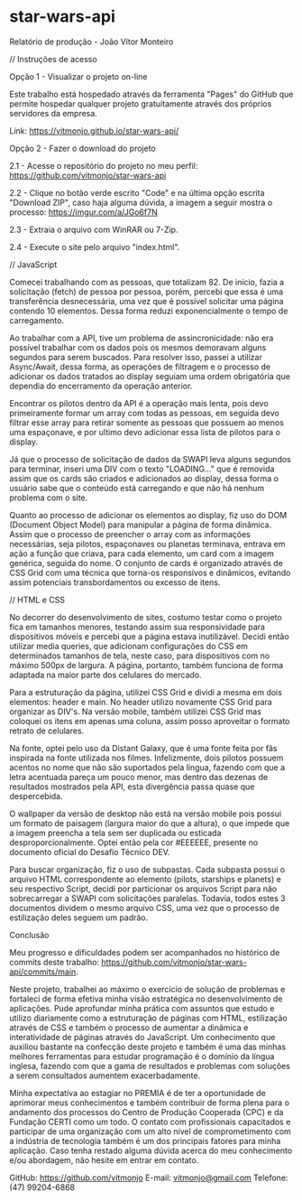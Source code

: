 # star-wars-api
Relatório de produção - João Vítor Monteiro

// Instruções de acesso

Opção 1 - Visualizar o projeto on-line

Este trabalho está hospedado através da ferramenta "Pages" do GitHub que permite hospedar qualquer projeto gratuitamente através dos próprios servidores da empresa.

Link:
https://vitmonjo.github.io/star-wars-api/

Opção 2 - Fazer o download do projeto

2.1 - Acesse o repositório do projeto no meu perfil:
https://github.com/vitmonjo/star-wars-api

2.2 - Clique no botão verde escrito "Code" e na última opção escrita "Download ZIP", caso haja alguma dúvida, a imagem a seguir mostra o processo:
https://imgur.com/a/JGo6f7N

2.3 - Extraia o arquivo com WinRAR ou 7-Zip.

2.4 - Execute o site pelo arquivo "index.html".

// JavaScript

Comecei trabalhando com as pessoas, que totalizam 82. De início, fazia a solicitação (fetch) de pessoa por pessoa, porém, percebi que essa é uma transferência desnecessária, uma vez que é possível solicitar uma página contendo 10 elementos. Dessa forma reduzi exponencialmente o tempo de carregamento.

Ao trabalhar com a API, tive um problema de assincronicidade: não era possível trabalhar com os dados pois os mesmos demoravam alguns segundos para serem buscados. Para resolver isso, passei a utilizar Async/Await, dessa forma, as operações de filtragem e o processo de adicionar os dados tratados ao display seguiam uma ordem obrigatória que dependia do encerramento da operação anterior.

Encontrar os pilotos dentro da API é a operação mais lenta, pois devo primeiramente formar um array com todas as pessoas, em seguida devo filtrar esse array para retirar somente as pessoas que possuem ao menos uma espaçonave, e por ultimo devo adicionar essa lista de pilotos para o display.

Já que o processo de solicitação de dados da SWAPI leva alguns segundos para terminar, inseri uma DIV com o texto "LOADING..." que é removida assim que os cards são criados e adicionados ao display, dessa forma o usuário sabe que o conteúdo está carregando e que não há nenhum problema com o site.

Quanto ao processo de adicionar os elementos ao display, fiz uso do DOM (Document Object Model) para manipular a página de forma dinâmica. Assim que o processo de preencher o array com as informações necessárias, seja pilotos, espaçonaves ou planetas terminava, entrava em ação a função que criava, para cada elemento, um card com a imagem genérica, seguida do nome. O conjunto de cards é organizado através de CSS Grid com uma técnica que torna-os responsivos e dinâmicos, evitando assim potenciais transbordamentos ou excesso de itens.

// HTML e CSS

No decorrer do desenvolvimento de sites, costumo testar como o projeto fica em tamanhos menores, testando assim sua responsividade para dispositivos móveis e percebi que a página estava inutilizável. Decidi então utilizar media queries, que adicionam configurações do CSS em determinados tamanhos de tela, neste caso, para dispositivos com no máximo 500px de largura. A página, portanto, também funciona de forma adaptada na maior parte dos celulares do mercado.

Para a estruturação da página, utilizei CSS Grid e dividi a mesma em dois elementos: header e main. No header utilizo novamente CSS Grid para organizar as DIV's. Na versão mobile, também utilizei CSS Grid mas coloquei os itens em apenas uma coluna, assim posso aproveitar o formato retrato de celulares.

Na fonte, optei pelo uso da Distant Galaxy, que é uma fonte feita por fãs inspirada na fonte utilizada nos filmes. Infelizmente, dois pilotos possuem acentos no nome que não são suportados pela língua, fazendo com que a letra acentuada pareça um pouco menor, mas dentro das dezenas de resultados mostrados pela API, esta divergência passa quase que despercebida.

O wallpaper da versão de desktop não está na versão mobile pois possui um formato de paisagem (largura maior do que a altura), o que impede que a imagem preencha a tela sem ser duplicada ou esticada desproporcionalmente. Optei então pela cor #EEEEEE, presente no documento oficial do Desafio Técnico DEV.

Para buscar organização, fiz o uso de subpastas. Cada subpasta possui o arquivo HTML correspondente ao elemento (pilots, starships e planets) e seu respectivo Script, decidi por particionar os arquivos Script para não sobrecarregar a SWAPI com solicitações paralelas. Todavia, todos estes 3 documentos dividem o mesmo arquivo CSS, uma vez que o processo de estilização deles seguem um padrão.

Conclusão

Meu progresso e dificuldades podem ser acompanhados no histórico de commits deste trabalho: https://github.com/vitmonjo/star-wars-api/commits/main.

Neste projeto, trabalhei ao máximo o exercício de solução de problemas e fortaleci de forma efetiva minha visão estratégica no desenvolvimento de aplicações. Pude aprofundar minha prática com assuntos que estudo e utilizo diariamente como a estruturação de páginas com HTML, estilização através de CSS e também o processo de aumentar a dinâmica e interatividade de páginas através do JavaScript. Um conhecimento que auxiliou bastante na confecção deste projeto e também é uma das minhas melhores ferramentas para estudar programação é o domínio da língua inglesa, fazendo com que a gama de resultados e problemas com soluções a serem consultados aumentem exacerbadamente.

Minha expectativa ao estagiar no PREMIA é de ter a oportunidade de aprimorar meus conhecimentos e também contribuir de forma plena para o andamento dos processos do Centro de Produção Cooperada (CPC) e da Fundação CERTI como um todo. O contato com profissionais capacitados e participar de uma organização com um alto nível de comprometimento com a indústria de tecnologia também é um dos principais fatores para minha aplicação. Caso tenha restado alguma dúvida acerca do meu conhecimento e/ou abordagem, não hesite em entrar em contato.

GitHub: https://github.com/vitmonjo
E-mail: vitmonjo@gmail.com
Telefone: (47) 99204-6868
